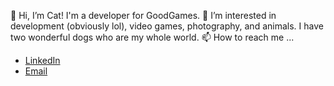 👋  Hi, I’m Cat! I'm a developer for GoodGames.
👀  I’m interested in development (obviously lol), video games, photography, and animals. I have two wonderful dogs who are my whole world.
📫  How to reach me ...
- [LinkedIn](https://www.linkedin.com/in/catdelgado9/)
- [Email](cat@goodfocus.net)

<!--- - 🌱 I’m currently learning ...
- 💞️ I’m looking to collaborate on ... --->

<!---
ggCatDeglado/ggCatDeglado is a ✨ special ✨ repository because its `README.md` (this file) appears on your GitHub profile.
You can click the Preview link to take a look at your changes.
--->
